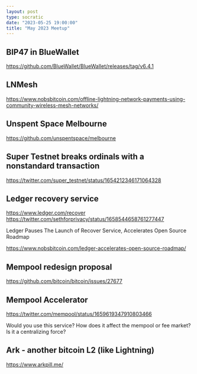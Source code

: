 ```yaml
---
layout: post
type: socratic
date: "2023-05-25 19:00:00"
title: "May 2023 Meetup"
---
```


## BIP47 in BlueWallet

https://github.com/BlueWallet/BlueWallet/releases/tag/v6.4.1

## LNMesh

https://www.nobsbitcoin.com/offline-lightning-network-payments-using-community-wireless-mesh-networks/

## Unspent Space Melbourne

https://github.com/unspentspace/melbourne

## Super Testnet breaks ordinals with a nonstandard transaction

https://twitter.com/super_testnet/status/1654212346171064328

## Ledger recovery service

https://www.ledger.com/recover
https://twitter.com/sethforprivacy/status/1658544658761277447

Ledger Pauses The Launch of Recover Service, Accelerates Open Source Roadmap

https://www.nobsbitcoin.com/ledger-accelerates-open-source-roadmap/

## Mempool redesign proposal

https://github.com/bitcoin/bitcoin/issues/27677

## Mempool Accelerator

https://twitter.com/mempool/status/1659619347910803466

Would you use this service? How does it affect the mempool or fee market? Is it a centralizing force?

## Ark - another bitcoin L2 (like Lightning)

https://www.arkpill.me/
